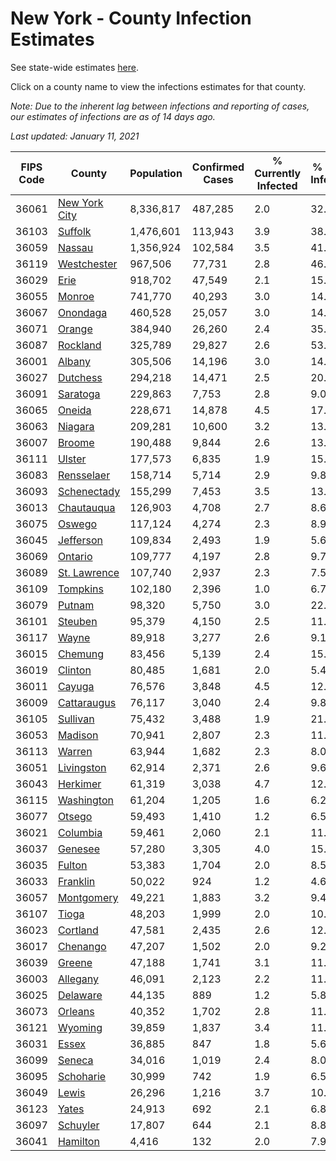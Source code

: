 # New York - County Infection Estimates

See state-wide estimates [here](/infections/us-ny).

Click on a county name to view the infections estimates for that county.

*Note: Due to the inherent lag between infections and reporting of cases, our estimates of infections are as of 14 days ago.*

*Last updated: January 11, 2021*

|   FIPS Code |                         County |   Population |   Confirmed Cases |   % Currently Infected |   % Total Infected |
|-------------|--------------------------------|--------------|-------------------|------------------------|--------------------|
|       36061 | [New York City](new-york-city) |    8,336,817 |           487,285 |                    2.0 |               32.6 |
|       36103 |             [Suffolk](suffolk) |    1,476,601 |           113,943 |                    3.9 |               38.3 |
|       36059 |               [Nassau](nassau) |    1,356,924 |           102,584 |                    3.5 |               41.3 |
|       36119 |     [Westchester](westchester) |      967,506 |            77,731 |                    2.8 |               46.3 |
|       36029 |                   [Erie](erie) |      918,702 |            47,549 |                    2.1 |               15.5 |
|       36055 |               [Monroe](monroe) |      741,770 |            40,293 |                    3.0 |               14.6 |
|       36067 |           [Onondaga](onondaga) |      460,528 |            25,057 |                    3.0 |               14.8 |
|       36071 |               [Orange](orange) |      384,940 |            26,260 |                    2.4 |               35.8 |
|       36087 |           [Rockland](rockland) |      325,789 |            29,827 |                    2.6 |               53.9 |
|       36001 |               [Albany](albany) |      305,506 |            14,196 |                    3.0 |               14.1 |
|       36027 |           [Dutchess](dutchess) |      294,218 |            14,471 |                    2.5 |               20.5 |
|       36091 |           [Saratoga](saratoga) |      229,863 |             7,753 |                    2.8 |                9.0 |
|       36065 |               [Oneida](oneida) |      228,671 |            14,878 |                    4.5 |               17.2 |
|       36063 |             [Niagara](niagara) |      209,281 |            10,600 |                    3.2 |               13.8 |
|       36007 |               [Broome](broome) |      190,488 |             9,844 |                    2.6 |               13.3 |
|       36111 |               [Ulster](ulster) |      177,573 |             6,835 |                    1.9 |               15.1 |
|       36083 |       [Rensselaer](rensselaer) |      158,714 |             5,714 |                    2.9 |                9.8 |
|       36093 |     [Schenectady](schenectady) |      155,299 |             7,453 |                    3.5 |               13.7 |
|       36013 |       [Chautauqua](chautauqua) |      126,903 |             4,708 |                    2.7 |                8.6 |
|       36075 |               [Oswego](oswego) |      117,124 |             4,274 |                    2.3 |                8.9 |
|       36045 |         [Jefferson](jefferson) |      109,834 |             2,493 |                    1.9 |                5.6 |
|       36069 |             [Ontario](ontario) |      109,777 |             4,197 |                    2.8 |                9.7 |
|       36089 |   [St. Lawrence](st.-lawrence) |      107,740 |             2,937 |                    2.3 |                7.5 |
|       36109 |           [Tompkins](tompkins) |      102,180 |             2,396 |                    1.0 |                6.7 |
|       36079 |               [Putnam](putnam) |       98,320 |             5,750 |                    3.0 |               22.2 |
|       36101 |             [Steuben](steuben) |       95,379 |             4,150 |                    2.5 |               11.9 |
|       36117 |                 [Wayne](wayne) |       89,918 |             3,277 |                    2.6 |                9.1 |
|       36015 |             [Chemung](chemung) |       83,456 |             5,139 |                    2.4 |               15.5 |
|       36019 |             [Clinton](clinton) |       80,485 |             1,681 |                    2.0 |                5.4 |
|       36011 |               [Cayuga](cayuga) |       76,576 |             3,848 |                    4.5 |               12.2 |
|       36009 |     [Cattaraugus](cattaraugus) |       76,117 |             3,040 |                    2.4 |                9.8 |
|       36105 |           [Sullivan](sullivan) |       75,432 |             3,488 |                    1.9 |               21.0 |
|       36053 |             [Madison](madison) |       70,941 |             2,807 |                    2.3 |               11.5 |
|       36113 |               [Warren](warren) |       63,944 |             1,682 |                    2.3 |                8.0 |
|       36051 |       [Livingston](livingston) |       62,914 |             2,371 |                    2.6 |                9.6 |
|       36043 |           [Herkimer](herkimer) |       61,319 |             3,038 |                    4.7 |               12.2 |
|       36115 |       [Washington](washington) |       61,204 |             1,205 |                    1.6 |                6.2 |
|       36077 |               [Otsego](otsego) |       59,493 |             1,410 |                    1.2 |                6.5 |
|       36021 |           [Columbia](columbia) |       59,461 |             2,060 |                    2.1 |               11.2 |
|       36037 |             [Genesee](genesee) |       57,280 |             3,305 |                    4.0 |               15.6 |
|       36035 |               [Fulton](fulton) |       53,383 |             1,704 |                    2.0 |                8.5 |
|       36033 |           [Franklin](franklin) |       50,022 |               924 |                    1.2 |                4.6 |
|       36057 |       [Montgomery](montgomery) |       49,221 |             1,883 |                    3.2 |                9.4 |
|       36107 |                 [Tioga](tioga) |       48,203 |             1,999 |                    2.0 |               10.9 |
|       36023 |           [Cortland](cortland) |       47,581 |             2,435 |                    2.6 |               12.4 |
|       36017 |           [Chenango](chenango) |       47,207 |             1,502 |                    2.0 |                9.2 |
|       36039 |               [Greene](greene) |       47,188 |             1,741 |                    3.1 |               11.1 |
|       36003 |           [Allegany](allegany) |       46,091 |             2,123 |                    2.2 |               11.5 |
|       36025 |           [Delaware](delaware) |       44,135 |               889 |                    1.2 |                5.8 |
|       36073 |             [Orleans](orleans) |       40,352 |             1,702 |                    2.8 |               11.8 |
|       36121 |             [Wyoming](wyoming) |       39,859 |             1,837 |                    3.4 |               11.8 |
|       36031 |                 [Essex](essex) |       36,885 |               847 |                    1.8 |                5.6 |
|       36099 |               [Seneca](seneca) |       34,016 |             1,019 |                    2.4 |                8.0 |
|       36095 |         [Schoharie](schoharie) |       30,999 |               742 |                    1.9 |                6.5 |
|       36049 |                 [Lewis](lewis) |       26,296 |             1,216 |                    3.7 |               10.8 |
|       36123 |                 [Yates](yates) |       24,913 |               692 |                    2.1 |                6.8 |
|       36097 |           [Schuyler](schuyler) |       17,807 |               644 |                    2.1 |                8.8 |
|       36041 |           [Hamilton](hamilton) |        4,416 |               132 |                    2.0 |                7.9 |